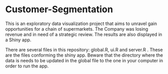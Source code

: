 # Customer-Segmentation

This is an exploratory data visualization project that aims to unravel gain opportunities for a chain of supermarkets. The Company was losing revenue and in need of a strategic review. The results are also displayed in a Shiny app. 

There are several files in this repository: global.R, ui.R and server.R . 
These are the files conforming the shiny app. Beware that the directory where the data is needs to be updated in the global file to the one in your computer in order to run the app. 


